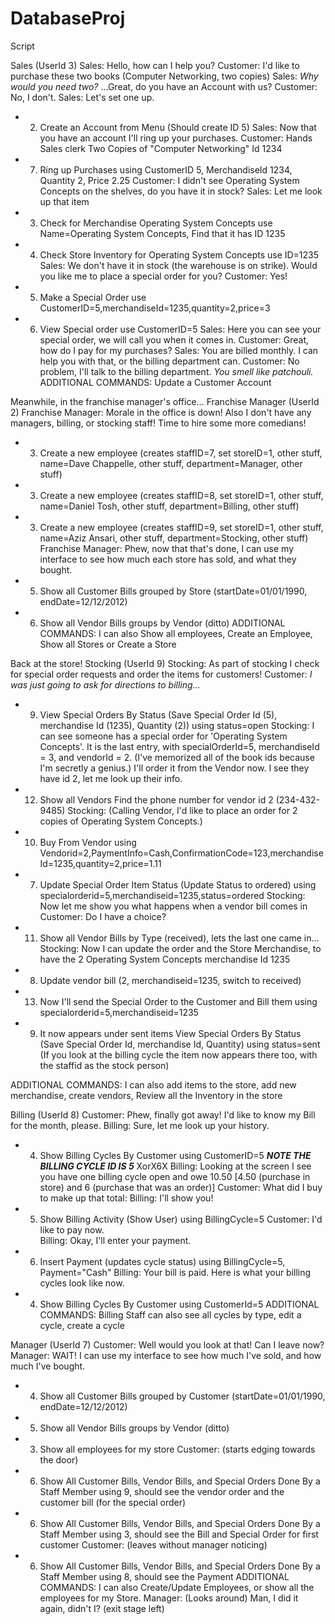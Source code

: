 DatabaseProj
============

Script

Sales (UserId 3)
Sales: Hello, how can I help you?
Customer: I'd like to purchase these two books (Computer Networking, two copies)
Sales: *Why would you need two?* ...Great, do you have an Account with us?
Customer: No, I don't.
Sales: Let's set one up.
- 2. Create an Account from Menu (Should create ID 5)
Sales: Now that you have an account I'll ring up your purchases.
Customer: Hands Sales clerk Two Copies of "Computer Networking" Id 1234
- 7. Ring up Purchases 
    using CustomerID 5, MerchandiseId 1234, Quantity 2, Price 2.25
Customer: I didn't see Operating System Concepts on the shelves, do you have it in stock?
Sales: Let me look up that item
- 3. Check for Merchandise Operating System Concepts
     use Name=Operating System Concepts, Find that it has ID 1235
- 4. Check Store Inventory for Operating System Concepts
     use ID=1235
Sales: We don't have it in stock (the warehouse is on strike).  Would you like me to place a special order for you?
Customer: Yes!
- 5. Make a Special Order 
      use CustomerID=5,merchandiseId=1235,quantity=2,price=3
- 6. View Special order
      use CustomerID=5
Sales: Here you can see your special order, we will call you when it comes in.
Customer: Great, how do I pay for my purchases?
Sales: You are billed monthly.  I can help you with that, or the billing department can.
Customer: No problem, I'll talk to the billing department. *You smell like patchouli.*
ADDITIONAL COMMANDS: Update a Customer Account

Meanwhile, in the franchise manager's office...
Franchise Manager (UserId 2)
Franchise Manager: Morale in the office is down! Also I don't have any managers, billing, or stocking staff! Time to hire some more comedians!
- 3. Create a new employee (creates staffID=7, set storeID=1, other stuff, name=Dave Chappelle, other stuff, department=Manager, other stuff)
- 3. Create a new employee (creates staffID=8, set storeID=1, other stuff, name=Daniel Tosh, other stuff, department=Billing, other stuff)
- 3. Create a new employee (creates staffID=9, set storeID=1, other stuff, name=Aziz Ansari, other stuff, department=Stocking, other stuff)
Franchise Manager: Phew, now that that's done, I can use my interface to see how much each store has sold, and what they bought.
- 5. Show all Customer Bills grouped by Store (startDate=01/01/1990, endDate=12/12/2012)
- 6. Show all Vendor Bills groups by Vendor (ditto)
ADDITIONAL COMMANDS: I can also Show all employees, Create an Employee, Show all Stores or Create a Store

Back at the store!
Stocking (UserId 9) 
Stocking: As part of stocking I check for special order requests and order the items for customers!
Customer: *I was just going to ask for directions to billing...*
- 9. View Special Orders By Status (Save Special Order Id (5), merchandise Id (1235), Quantity (2))
    using status=open
Stocking: I can see someone has a special order for 'Operating System Concepts'. It is the last entry, with specialOrderId=5, merchandiseId = 3, and vendorId = 2. (I've memorized all of the book ids because I'm secretly a genius.) 
I'll order it from the Vendor now.  I see they have id 2, let me look up their info.  
- 12. Show all Vendors
      Find the phone number for vendor id 2 (234-432-9485)
Stocking: (Calling Vendor, I'd like to place an order for 2 copies of Operating System Concepts.)
- 10. Buy From Vendor
       using Vendorid=2,PaymentInfo=Cash,ConfirmationCode=123,merchandiseId=1235,quantity=2,price=1.11
- 7. Update Special Order Item Status (Update Status to ordered)
      using specialorderid=5,merchandiseid=1235,status=ordered
Stocking: Now let me show you what happens when a vendor bill comes in
Customer: Do I have a choice?
- 11. Show all Vendor Bills by Type (received), lets the last one came in...   
Stocking: Now I can update the order and the Store Merchandise, to have the 2 Operating System Concepts merchandise Id 1235
- 8. Update vendor bill (2, merchandiseid=1235, switch to received)
- 13. Now I'll send the Special Order to the Customer and Bill them
     using specialorderid=5,merchandiseid=1235
- 9. It now appears under sent items View Special Orders By Status (Save Special Order Id, merchandise Id, Quantity)
    using status=sent  (If you look at the billing cycle the item now appears there too, with the staffid as the stock person)
     
ADDITIONAL COMMANDS:  I can also add items to the store, add new merchandise, create vendors, Review all the Inventory in the store


Billing (UserId 8)
Customer: Phew, finally got away! I'd like to know my Bill for the month, please.
Billing: Sure, let me look up your history.
- 4. Show Billing Cycles By Customer
   using CustomerID=5 ***NOTE THE BILLING CYCLE ID IS 5*** XorX6X
Billing: Looking at the screen I see you have one billing cycle open and owe 10.50 [4.50 (purchase in store) and 6 (purchase that was an order)]
Customer: What did I buy to make up that total:
Billing: I'll show you!
- 5. Show Billing Activity (Show User)
    using BillingCycle=5
Customer: I'd like to pay now.  
Billing: Okay, I'll enter your payment.
- 6. Insert Payment (updates cycle status)
    using BillingCycle=5, Payment="Cash"
Billing: Your bill is paid.  Here is what your billing cycles look like now.
- 4. Show Billing Cycles By Customer
    using CustomerId=5
ADDITIONAL COMMANDS: Billing Staff can also see all cycles by type, edit a cycle, create a cycle



Manager (UserId 7)
Customer: Well would you look at that! Can I leave now?
Manager: WAIT! I can use my interface to see how much I've sold, and how much I've bought.
- 4. Show all Customer Bills grouped by Customer (startDate=01/01/1990, endDate=12/12/2012)
- 5. Show all Vendor Bills groups by Vendor (ditto)
- 3. Show all employees for my store
Customer: (starts edging towards the door)
- 6. Show All Customer Bills, Vendor Bills, and Special Orders Done By a Staff Member
    using 9, should see the vendor order and the customer bill (for the special order)
- 6. Show All Customer Bills, Vendor Bills, and Special Orders Done By a Staff Member
    using 3, should see the Bill and Special Order for first customer
Customer: (leaves without manager noticing)
- 6. Show All Customer Bills, Vendor Bills, and Special Orders Done By a Staff Member
    using 8, should see the Payment
ADDITIONAL COMMANDS: I can also Create/Update Employees, or show all the employees for my Store.
Manager: (Looks around) Man, I did it again, didn't I? (exit stage left)

